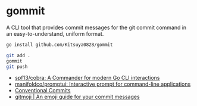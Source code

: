 # gommit

A CLI tool that provides commit messages for the git commit command in an easy-to-understand, uniform format.

```zsh
go install github.com/Kitsuya0828/gommit

git add .
gommit
git push
```

* [spf13/cobra: A Commander for modern Go CLI interactions](https://github.com/spf13/cobra)
* [manifoldco/promptui: Interactive prompt for command\-line applications](https://github.com/manifoldco/promptui)
* [Conventional Commits](https://www.conventionalcommits.org/en/v1.0.0/)
* [gitmoji \| An emoji guide for your commit messages](https://gitmoji.dev/)